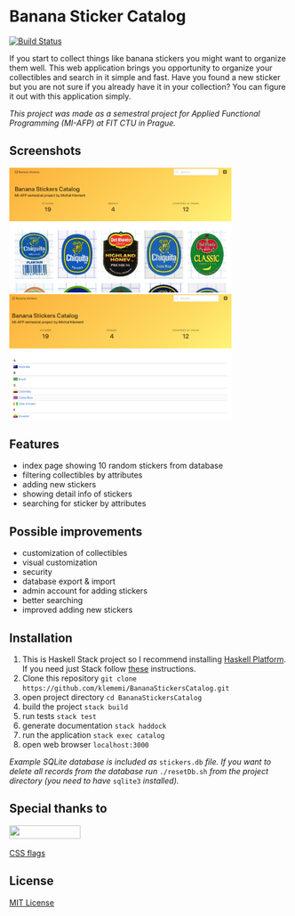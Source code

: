 # Banana Sticker Catalog 

[![Build Status](https://travis-ci.org/klememi/BananaStickersCatalog.svg?branch=master)](https://travis-ci.org/klememi/BananaStickersCatalog)

If you start to collect things like banana stickers you might want to organize them well. This web application brings you opportunity to organize your collectibles and search in it simple and fast. Have you found a new sticker but you are not sure if you already have it in your collection? You can figure it out with this application simply.

*This project was made as a semestral project for Applied Functional Programming (MI-AFP) at FIT CTU in Prague.*

## Screenshots

<img src="res/screen1.png" width="400">

<img src="res/screen2.png" width="400">

## Features

- index page showing 10 random stickers from database
- filtering collectibles by attributes
- adding new stickers
- showing detail info of stickers
- searching for sticker by attributes

## Possible improvements

- customization of collectibles
- visual customization
- security
- database export & import
- admin account for adding stickers
- better searching
- improved adding new stickers

## Installation

1. This is Haskell Stack project so I recommend installing [Haskell Platform](https://www.haskell.org/downloads#platform). If you need just Stack follow [these](https://docs.haskellstack.org/en/stable/README/) instructions.
2. Clone this repository `git clone https://github.com/klememi/BananaStickersCatalog.git`
3. open project directory `cd BananaStickersCatalog`
4. build the project `stack build`
5. run tests `stack test`
6. generate documentation `stack haddock`
7. run the application `stack exec catalog`
8. open web browser `localhost:3000`

*Example SQLite database is included as* `stickers.db` *file. If you want to delete all records from the database run* `./resetDb.sh` *from the project directory (you need to have* `sqlite3` *installed).*

## Special thanks to

[<img src="https://bulma.io/images/made-with-bulma.png" width="128" height="24">](https://bulma.io)

[CSS flags](http://flag-icon-css.lip.is)

## License

[MIT License](https://choosealicense.com/licenses/mit/)
